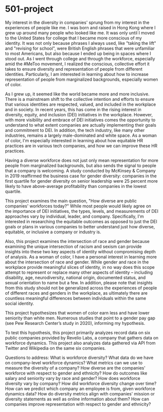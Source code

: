 # 501-project

My interest in the diversity in companies' sprung from my interest in the experiences of people like me. I was born and raised in Hong Kong where I grew up around many people who looked like me. It was only until I moved to the United States for college that I became more conscious of my identity. It was not only because phrases I always used, like "taking the lift" and "revising for school", were British English phrases that were unfamiliar to most Americans, but also because I ended up being in spaces where I stood out. As I went through college and through the workforce, especially amid the #MeToo movement, I realized the conscious, collective effort it takes to ensure diversity and representation of people from different identities. Particularly, I am interested in learning about how to increase representation of people from marginalized backgrounds, especially women of color.

As I grew up, it seemed like the world became more and more inclusive. There is a mainstream shift to the collective intention and efforts to ensure that various identities are respected, valued, and included in the workplace and in society. In recent years, this has come in the rising interest in diversity, equity, and inclusion (DEI) initiatives in the workplace. However, with more visibility and embrace of DEI initiatives comes the opportunity to understand to what extent companies are actually implementing their goals and commitment to DEI. In addition, the tech industry, like many other industries, remains a largely male-dominated and white space. As a woman of color, I'm especially interested in learning about how equitable HR practices are in various tech companies, and how we can improve these HR practices.

Having a diverse workforce does not just only mean representation for more people from marginalized backgrounds, but also sends the signal to people that a company is welcoming. A study conducted by McKinsey & Company in 2019 reaffirmed the business case for gender diversity: companies in the first quartile for gender diversity on senior leadership were 25 percent more likely to have above-average profitability than companies in the lowest quartile.

This project examines the main question, "How diverse are public companies' workforces today?" While most people would likely agree on the importance of DEI initiatives, the types, levels, and measurements of DEI approaches vary by individual, leader, and company. Specifically, I'm interested in researching the equitable outcomes as opposed to just the DEI goals or plans in various companies to better understand just how diverse, equitable, or inclusive a company or industry is.

Also, this project examines the intersection of race and gender because examining the unique intersection of racism and sexism can provide insights into these two key aspects of identity without compromising depth of analysis. As a woman of color, I have a personal interest in learning more about the intersection of race and gender. While gender and race in the workplace provide meaningful slices of identity, in no way does this scope attempt to represent or replace many other aspects of identity – including disability, age, neurodiversity, national origin, documented status, and sexual orientation to name but a few. In addition, please note that insights from this study should not be generalized across the experiences of people of different races and genders in the workplace, as ultimately there are countless meaningful differences between individuals within the same social identity.

This project hypothesizes that women of color earn less and have lower seniority than white men. Numerous studies that point to a gender pay gap (see Pew Research Center’s study in 2020), informing my hypothesis.

To test this hypothesis, this project primarily analyzes record data on six public companies provided by Revelio Labs, a company that gathers data on workforce dynamics. This project also analyzes data gathered via API from Twitter and Wikipedia on the same six companies.

Questions to address:
What is workforce diversity?
What data do we have on company-level workforce dynamics?
What metrics can we use to measure the diversity of a company?
How diverse are the companies' workforce with respect to gender and ethnicity?
How do outcomes like salary and seniority vary by race and gender?
How does workforce diversity vary by company?
How did workforce diversity change over time?
How can we predict which company an employee is from, given workforce dynamics data?
How do diversity metrics align with companies' mission or diversity statements as well as online information about them?
How can companies improve representation with respect to gender and ethnicity?

